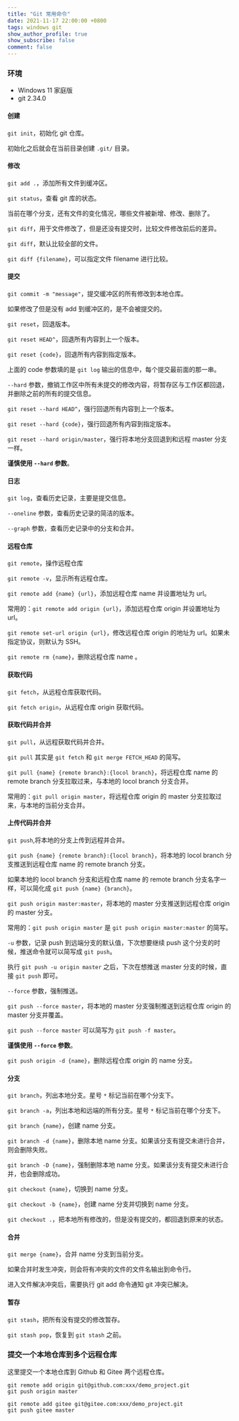 ```yaml
---
title: "Git 常用命令"
date: 2021-11-17 22:00:00 +0800
tags: windows git
show_author_profile: true
show_subscribe: false
comment: false
---
```


### 环境

- Windows 11 家庭版
- git 2.34.0

#### 创建

`git init`，初始化 git 仓库。

初始化之后就会在当前目录创建 `.git/` 目录。

#### 修改

`git add .`，添加所有文件到缓冲区。

`git status`，查看 git 库的状态。

当前在哪个分支，还有文件的变化情况，哪些文件被新增、修改、删除了。

`git diff`，用于文件修改了，但是还没有提交时，比较文件修改前后的差异。

`git diff`，默认比较全部的文件。

`git diff {filename}`，可以指定文件 filename 进行比较。

#### 提交

`git commit -m "message"`，提交缓冲区的所有修改到本地仓库。

如果修改了但是没有 add 到缓冲区的，是不会被提交的。

`git reset`，回退版本。

`git reset HEAD^`，回退所有内容到上一个版本。

`git reset {code}`，回退所有内容到指定版本。

上面的 code 参数填的是 `git log` 输出的信息中，每个提交最前面的那一串。

`--hard` 参数，撤销工作区中所有未提交的修改内容，将暂存区与工作区都回退，并删除之前的所有的提交信息。

`git reset --hard HEAD^`，强行回退所有内容到上一个版本。

`git reset --hard {code}`，强行回退所有内容到指定版本。 

`git reset --hard origin/master`，强行将本地分支回退到和远程 master 分支一样。

**谨慎使用 `--hard` 参数**。

#### 日志

`git log`，查看历史记录，主要是提交信息。

`--oneline` 参数，查看历史记录的简洁的版本。

`--graph` 参数，查看历史记录中的分支和合并。

#### 远程仓库

`git remote`，操作远程仓库

`git remote -v`，显示所有远程仓库。

`git remote add {name} {url}`，添加远程仓库 name 并设置地址为 url。

常用的：`git remote add origin {url}`，添加远程仓库 origin 并设置地址为 url。

`git remote set-url origin {url}`，修改远程仓库 origin 的地址为 url。如果未指定协议，则默认为 SSH。

`git remote rm {name}`，删除远程仓库 name 。

#### 获取代码

`git fetch`，从远程仓库获取代码。 

`git fetch origin`，从远程仓库 origin 获取代码。 

#### 获取代码并合并

`git pull`，从远程获取代码并合并。

`git pull` 其实是 `git fetch` 和 `git merge FETCH_HEAD` 的简写。

`git pull {name} {remote branch}:{locol branch}`，将远程仓库 name 的 remote branch 分支拉取过来，与本地的 locol branch 分支合并。

常用的：`git pull origin master`，将远程仓库 origin 的 master 分支拉取过来，与本地的当前分支合并。

#### 上传代码并合并

`git push`,将本地的分支上传到远程并合并。 

`git push {name} {remote branch}:{locol branch}`，将本地的 locol branch 分支推送到远程仓库 name 的 remote branch 分支。

如果本地的 locol branch 分支和远程仓库 name 的 remote branch 分支名字一样，可以简化成 `git push {name} {branch}`。

`git push origin master:master`，将本地的 master 分支推送到远程仓库 origin 的 master 分支。

常用的：`git push origin master` 是 `git push origin master:master` 的简写。

`-u` 参数，记录 push 到远端分支的默认值，下次想要继续 push 这个分支的时候，推送命令就可以简写成 `git push`。

执行 `git push -u origin master` 之后，下次在想推送 master 分支的时候，直接 `git push` 即可。

`--force` 参数，强制推送。

`git push --force master`，将本地的 master 分支强制推送到远程仓库 origin 的 master 分支并覆盖。

`git push --force master` 可以简写为 `git push -f master`。

**谨慎使用 `--force` 参数**。

`git push origin -d {name}`，删除远程仓库 origin 的 name 分支。

#### 分支

`git branch`，列出本地分支。星号 `*` 标记当前在哪个分支下。

`git branch -a`，列出本地和远端的所有分支。星号 `*` 标记当前在哪个分支下。

`git branch {name}`，创建 name 分支。

`git branch -d {name}`，删除本地 name 分支。如果该分支有提交未进行合并，则会删除失败。

`git branch -D {name}`，强制删除本地 name 分支。如果该分支有提交未进行合并，也会删除成功。

`git checkout {name}`，切换到 name 分支。

`git checkout -b {name}`，创建 name 分支并切换到 name 分支。

`git checkout .`，把本地所有修改的，但是没有提交的，都回退到原来的状态。

#### 合并

`git merge {name}`，合并 name 分支到当前分支。

如果合并时发生冲突，则会将有冲突的文件的文件名输出到命令行。

进入文件解决冲突后，需要执行 git add 命令通知 git 冲突已解决。

#### 暂存

`git stash`，把所有没有提交的修改暂存。

`git stash pop`，恢复到 `git stash` 之前。

### 提交一个本地仓库到多个远程仓库

这里提交一个本地仓库到 Github 和 Gitee 两个远程仓库。

```
git remote add origin git@github.com:xxx/demo_project.git
git push origin master

git remote add gitee git@gitee.com:xxx/demo_project.git
git push gitee master
```